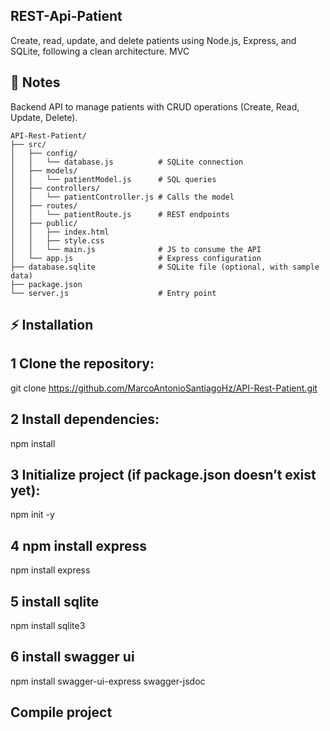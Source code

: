 ## REST-Api-Patient
Create, read, update, and delete patients using Node.js, Express, and SQLite, following a clean architecture. MVC

## 📁 Notes
Backend API to manage patients with CRUD operations (Create, Read, Update, Delete).

```
API-Rest-Patient/
├── src/
│   ├── config/
│   │   └── database.js          # SQLite connection
│   ├── models/
│   │   └── patientModel.js      # SQL queries
│   ├── controllers/
│   │   └── patientController.js # Calls the model
│   ├── routes/
│   │   └── patientRoute.js      # REST endpoints
│   ├── public/
│   │   ├── index.html
│   │   ├── style.css
│   │   └── main.js              # JS to consume the API
│   └── app.js                   # Express configuration
├── database.sqlite              # SQLite file (optional, with sample data)
├── package.json
└── server.js                    # Entry point
```
## ⚡ Installation

## 1 Clone the repository:
git clone https://github.com/MarcoAntonioSantiagoHz/API-Rest-Patient.git

## 2 Install dependencies:
npm install

## 3 Initialize project (if package.json doesn’t exist yet):
npm init -y

## 4 npm install express
npm install express

## 5 install sqlite
npm install sqlite3

## 6 install swagger ui
npm install swagger-ui-express swagger-jsdoc

## Compile project